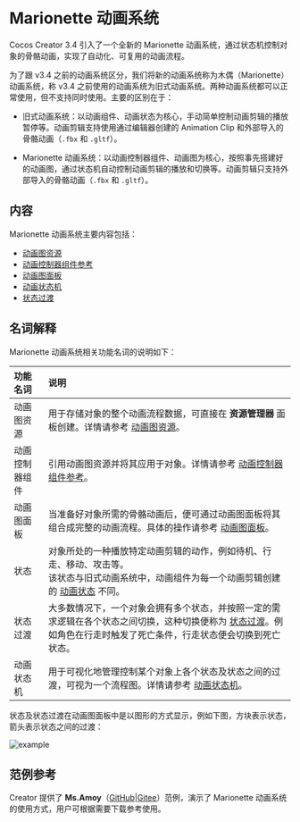 # Marionette 动画系统

Cocos Creator 3.4 引入了一个全新的 Marionette 动画系统，通过状态机控制对象的骨骼动画，实现了自动化、可复用的动画流程。

为了跟 v3.4 之前的动画系统区分，我们将新的动画系统称为木偶（Marionette）动画系统，称 v3.4 之前使用的动画系统为旧式动画系统。两种动画系统都可以正常使用，但不支持同时使用。主要的区别在于：

- 旧式动画系统：以动画组件、动画状态为核心，手动简单控制动画剪辑的播放暂停等。动画剪辑支持使用通过编辑器创建的 Animation Clip 和外部导入的骨骼动画（`.fbx` 和 `.gltf`）。

- Marionette 动画系统：以动画控制器组件、动画图为核心，按照事先搭建好的动画图，通过状态机自动控制动画剪辑的播放和切换等。动画剪辑只支持外部导入的骨骼动画（`.fbx` 和 `.gltf`）。

## 内容

Marionette 动画系统主要内容包括：

- [动画图资源](animation-graph.md)
- [动画控制器组件参考](animation-controller.md)
- [动画图面板](animation-graph-panel.md)
- [动画状态机](animation-graph-basics.md)
- [状态过渡](state-transition.md)

## 名词解释

Marionette 动画系统相关功能名词的说明如下：

| 功能名词 | 说明 |
| :----- | :--- |
| 动画图资源    | 用于存储对象的整个动画流程数据，可直接在 **资源管理器** 面板创建。详情请参考 [动画图资源](animation-graph.md)。 |
| 动画控制器组件 | 引用动画图资源并将其应用于对象。详情请参考 [动画控制器组件参考](animation-controller.md)。 |
| 动画图面板    | 当准备好对象所需的骨骼动画后，便可通过动画图面板将其组合成完整的动画流程。具体的操作请参考 [动画图面板](animation-graph-panel.md)。|
| 状态         | 对象所处的一种播放特定动画剪辑的动作，例如待机、行走、移动、攻击等。<br>该状态与旧式动画系统中，动画组件为每一个动画剪辑创建的 [动画状态](../animation-state.md) 不同。|
| 状态过渡      | 大多数情况下，一个对象会拥有多个状态，并按照一定的需求逻辑在各个状态之间切换，这种切换便称为 [状态过渡](state-transition.md)。例如角色在行走时触发了死亡条件，行走状态便会切换到死亡状态。 |
| 动画状态机    | 用于可视化地管理控制某个对象上各个状态及状态之间的过渡，可视为一个流程图。详情请参考 [动画状态机](animation-graph-basics.md)。|

状态及状态过渡在动画图面板中是以图形的方式显示，例如下图，方块表示状态，箭头表示状态之间的过渡：

![example](animation-graph-basics/example.png)

## 范例参考

Creator 提供了 **Ms.Amoy**（[GitHub](https://github.com/cocos-creator/MarionetteDemo)|[Gitee](https://gitee.com/mirrors_cocos-creator/MarionetteDemo)）范例，演示了 Marionette 动画系统的使用方式，用户可根据需要下载参考使用。

